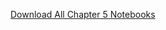 [Download All Chapter 5 Notebooks](https://download-directory.github.io/?url=https://github.com/coursekata/teaching-materials/tree/main/By%20Chapter%20(ABCD)/Chapter%2005)
